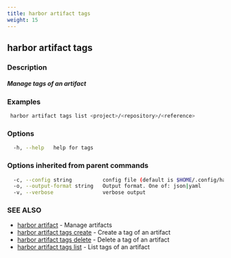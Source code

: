 ```yaml
---
title: harbor artifact tags
weight: 15
---
```

## harbor artifact tags

### Description

##### Manage tags of an artifact

### Examples

```sh
 harbor artifact tags list <project>/<repository>/<reference>
```

### Options

```sh
  -h, --help   help for tags
```

### Options inherited from parent commands

```sh
  -c, --config string          config file (default is $HOME/.config/harbor-cli/config.yaml)
  -o, --output-format string   Output format. One of: json|yaml
  -v, --verbose                verbose output
```

### SEE ALSO

* [harbor artifact](harbor-artifact.md)	 - Manage artifacts
* [harbor artifact tags create](harbor-artifact-tags-create.md)	 - Create a tag of an artifact
* [harbor artifact tags delete](harbor-artifact-tags-delete.md)	 - Delete a tag of an artifact
* [harbor artifact tags list](harbor-artifact-tags-list.md)	 - List tags of an artifact

